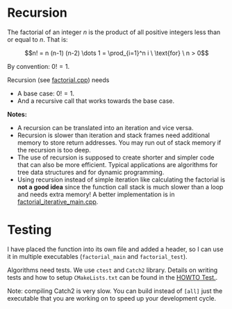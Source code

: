 # Recursion

The factorial of an integer $n$
is the product of all positive integers less than or equal to $n$.
That is:

$$n! = n (n-1) (n-2) \dots 1 = \prod_{i=1}^n i \ \text{for} \ n > 0$$

By convention: $0! = 1$.

Recursion (see [factorial.cpp](factorial.cpp)) needs

* A base case: $0! = 1$.
* And a recursive call that works towards the base case.

**Notes:** 

* A recursion can be translated into an iteration and vice versa. 
* Recursion is slower than iteration and stack frames need additional memory 
  to store return addresses. You may run out of stack memory if the recursion is too deep. 
* The use of recursion is supposed to create 
  shorter and simpler code that can also be more efficient. Typical applications are algorithms for tree data structures and for dynamic programming.
* Using recursion instead of simple iteration like calculating the factorial
  is **not a good idea** since the function call stack is much slower than a loop and needs extra memory! A better implementation is in [factorial_iterative_main.cpp](factorial_iterative_main.cpp).

# Testing

I have placed the function into its own file and added a header, so I can use it in multiple 
executables (`factorial_main` and `factorial_test`).

Algorithms need tests. We use `ctest` and `Catch2` library. Details on writing tests and how to setup `CMakeLists.txt` can be found in the [HOWTO Test.](../../HOWTO_test.md).

Note: compiling Catch2 is very slow. You can build instead of `[all]` 
just the executable that you are working on to speed up your development cycle.
